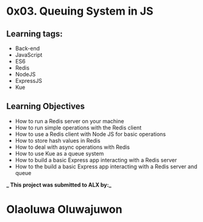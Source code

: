 # 0x03. Queuing System in JS

## Learning tags:

- Back-end
- JavaScript
- ES6
- Redis
- NodeJS
- ExpressJS
- Kue

## Learning Objectives

- How to run a Redis server on your machine
- How to run simple operations with the Redis client
- How to use a Redis client with Node JS for basic operations
- How to store hash values in Redis
- How to deal with async operations with Redis
- How to use Kue as a queue system
- How to build a basic Express app interacting with a Redis server
- How to the build a basic Express app interacting with a Redis server and queue

**_ This project was submitted to ALX by:_**

# Olaoluwa Oluwajuwon
